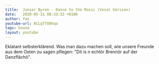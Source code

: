 ```yaml
---
title:  Junior Byron - Dance to the Music (Vocal Version)
date:   2020-05-31 08:33:33 +0100
author: Yoo
youtube-url: ACLqT7O0hqo
tags: house
layout: youtube
---
```

Eklatant selbsterklärend. Was man dazu machen soll, wie unsere Freunde aus dem Osten zu sagen pflegen: "Dit is n echtör Brennör auf der Danzflächö".

